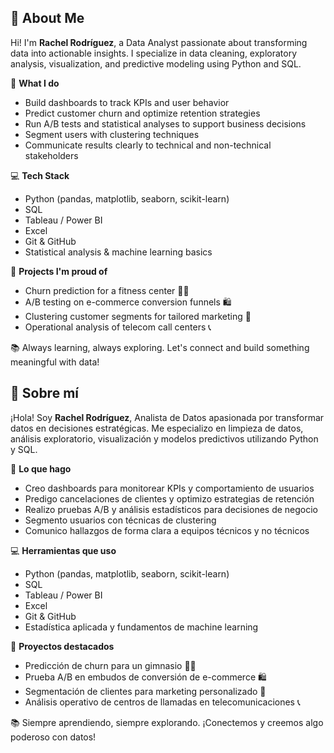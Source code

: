 ## 🧠 About Me

Hi! I'm **Rachel Rodríguez**, a Data Analyst passionate about transforming data into actionable insights. I specialize in data cleaning, exploratory analysis, visualization, and predictive modeling using Python and SQL.

🎯 **What I do**  
- Build dashboards to track KPIs and user behavior  
- Predict customer churn and optimize retention strategies  
- Run A/B tests and statistical analyses to support business decisions  
- Segment users with clustering techniques  
- Communicate results clearly to technical and non-technical stakeholders

💻 **Tech Stack**  
- Python (pandas, matplotlib, seaborn, scikit-learn)  
- SQL  
- Tableau / Power BI  
- Excel  
- Git & GitHub  
- Statistical analysis & machine learning basics

🚀 **Projects I'm proud of**  
- Churn prediction for a fitness center 🏋️‍♀️  
- A/B testing on e-commerce conversion funnels 🛍️  
- Clustering customer segments for tailored marketing 🎯  
- Operational analysis of telecom call centers 📞  

📚 Always learning, always exploring. Let's connect and build something meaningful with data!


## 🧠 Sobre mí

¡Hola! Soy **Rachel Rodríguez**, Analista de Datos apasionada por transformar datos en decisiones estratégicas. Me especializo en limpieza de datos, análisis exploratorio, visualización y modelos predictivos utilizando Python y SQL.

🎯 **Lo que hago**  
- Creo dashboards para monitorear KPIs y comportamiento de usuarios  
- Predigo cancelaciones de clientes y optimizo estrategias de retención  
- Realizo pruebas A/B y análisis estadísticos para decisiones de negocio  
- Segmento usuarios con técnicas de clustering  
- Comunico hallazgos de forma clara a equipos técnicos y no técnicos

💻 **Herramientas que uso**  
- Python (pandas, matplotlib, seaborn, scikit-learn)  
- SQL  
- Tableau / Power BI  
- Excel  
- Git & GitHub  
- Estadística aplicada y fundamentos de machine learning

🚀 **Proyectos destacados**  
- Predicción de churn para un gimnasio 🏋️‍♀️  
- Prueba A/B en embudos de conversión de e-commerce 🛍️  
- Segmentación de clientes para marketing personalizado 🎯  
- Análisis operativo de centros de llamadas en telecomunicaciones 📞  

📚 Siempre aprendiendo, siempre explorando. ¡Conectemos y creemos algo poderoso con datos!

